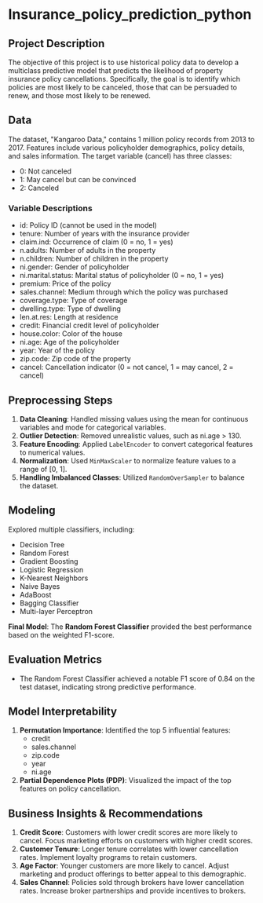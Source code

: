 # Insurance_policy_prediction_python
## Project Description
The objective of this project is to use historical policy data to develop a multiclass predictive model that predicts the likelihood of property insurance policy cancellations. Specifically, the goal is to identify which policies are most likely to be canceled, those that can be persuaded to renew, and those most likely to be renewed.
## Data
The dataset, "Kangaroo Data," contains 1 million policy records from 2013 to 2017.
Features include various policyholder demographics, policy details, and sales information.
The target variable (cancel) has three classes:
- 0: Not canceled
- 1: May cancel but can be convinced
- 2: Canceled
### Variable Descriptions
- id: Policy ID (cannot be used in the model)
- tenure: Number of years with the insurance provider
- claim.ind: Occurrence of claim (0 = no, 1 = yes)
- n.adults: Number of adults in the property
- n.children: Number of children in the property
- ni.gender: Gender of policyholder
- ni.marital.status: Marital status of policyholder (0 = no, 1 = yes)
- premium: Price of the policy
- sales.channel: Medium through which the policy was purchased
- coverage.type: Type of coverage
- dwelling.type: Type of dwelling
- len.at.res: Length at residence
- credit: Financial credit level of policyholder
- house.color: Color of the house
- ni.age: Age of the policyholder
- year: Year of the policy
- zip.code: Zip code of the property
- cancel: Cancellation indicator (0 = not cancel, 1 = may cancel, 2 = cancel)

## Preprocessing Steps
1. **Data Cleaning**: Handled missing values using the mean for continuous variables and mode for categorical variables.
2. **Outlier Detection**: Removed unrealistic values, such as ni.age > 130.
3. **Feature Encoding**: Applied `LabelEncoder` to convert categorical features to numerical values.
4. **Normalization**: Used `MinMaxScaler` to normalize feature values to a range of [0, 1].
5. **Handling Imbalanced Classes**: Utilized `RandomOverSampler` to balance the dataset.

## Modeling
Explored multiple classifiers, including:
- Decision Tree
- Random Forest
- Gradient Boosting
- Logistic Regression
- K-Nearest Neighbors
- Naive Bayes
- AdaBoost
- Bagging Classifier
- Multi-layer Perceptron

**Final Model**: The **Random Forest Classifier** provided the best performance based on the weighted F1-score.

## Evaluation Metrics
- The Random Forest Classifier achieved a notable F1 score of 0.84 on the test dataset, indicating strong predictive performance. 

## Model Interpretability
1. **Permutation Importance**: Identified the top 5 influential features:
   - credit
   - sales.channel
   - zip.code
   - year
   - ni.age
2. **Partial Dependence Plots (PDP)**: Visualized the impact of the top features on policy cancellation.

## Business Insights & Recommendations
1. **Credit Score**: Customers with lower credit scores are more likely to cancel. Focus marketing efforts on customers with higher credit scores.
2. **Customer Tenure**: Longer tenure correlates with lower cancellation rates. Implement loyalty programs to retain customers.
3. **Age Factor**: Younger customers are more likely to cancel. Adjust marketing and product offerings to better appeal to this demographic.
4. **Sales Channel**: Policies sold through brokers have lower cancellation rates. Increase broker partnerships and provide incentives to brokers.


